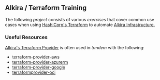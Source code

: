 ## Alkira / Terraform Training
The following _project_ consists of various _exercises_ that cover common use cases when using [HashiCorp's Terraform](https://www.terraform.io/) to automate [Alkira Infrastructure.](https://www.alkira.com/)

### Useful Resources
[Alkira's Terraform Provider](https://registry.terraform.io/providers/alkiranet/alkira/latest) is often used in _tandem_ with the following:
- [terraform-provider-aws](https://registry.terraform.io/providers/hashicorp/aws/latest)
- [terraform-provider-azurerm](https://registry.terraform.io/providers/hashicorp/azurerm/latest)
- [terraform-provider-google](https://registry.terraform.io/providers/hashicorp/google/latest)
- [terraformprovider-oci](https://registry.terraform.io/providers/oracle/oci/latest)